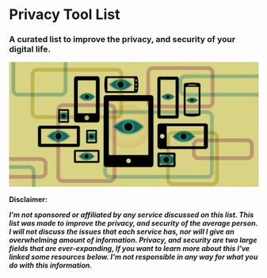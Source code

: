 # **Privacy Tool List**
### A curated list to improve the privacy, and security of your digital life.

![eff-privacy](images/eff-privacy.png)

**Disclaimer:**

***I'm not sponsored or affiliated by any service discussed on this list. This list was made to improve the privacy, and security of the average person. I will not discuss the issues that each service has, nor will I give an overwhelming amount of information. Privacy, and security are two large fields that are ever-expanding, If you want to learn more about this I've linked some resources below. I'm not responsible in any way for what you do with this information.***

